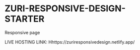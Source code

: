 # ZURI-RESPONSIVE-DESIGN-STARTER
Responsive page

LIVE HOSTING LINK: Hhttps://zuriresponsivedesign.netlify.app/
